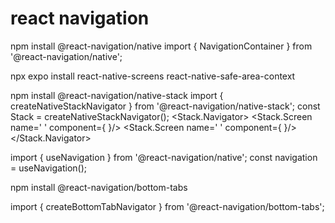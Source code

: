 # react navigation


npm install @react-navigation/native
import { NavigationContainer } from '@react-navigation/native';


npx expo install react-native-screens react-native-safe-area-context   
<!-- dependencies if using expo -->

npm install @react-navigation/native-stack
import { createNativeStackNavigator } from '@react-navigation/native-stack';
const Stack = createNativeStackNavigator();
<NavigationContainer>
    <Stack.Navigator>
        <Stack.Screen name=' ' component={ }/>
        <Stack.Screen name=' ' component={ }/>
    </Stack.Navigator>
</NavigationContainer>


import { useNavigation } from '@react-navigation/native';
const navigation = useNavigation();

npm install @react-navigation/bottom-tabs
<!-- for menu below the app -->
import { createBottomTabNavigator } from '@react-navigation/bottom-tabs';
